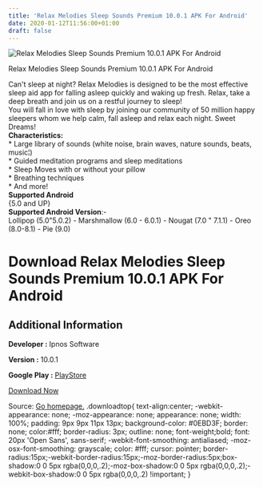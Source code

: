 ```yaml
---
title: 'Relax Melodies Sleep Sounds Premium 10.0.1 APK For Android'
date: 2020-01-12T11:56:00+01:00
draft: false
---
```


![Relax Melodies Sleep Sounds Premium 10.0.1 APK For Android](https://i0.wp.com/apkhome.net/wp-content/uploads/2020/01/Relax-Melodies-Sleep-Sounds-Premium-10.0.1.png "Relax Melodies Sleep Sounds Premium 10.0.1 APK For Android")

  

Relax Melodies Sleep Sounds Premium 10.0.1 APK For Android

Can't sleep at night? Relax Melodies is designed to be the most effective sleep aid app for falling asleep quickly and waking up fresh. Relax, take a deep breath and join us on a restful journey to sleep!  
You will fall in love with sleep by joining our community of 50 million happy sleepers whom we help calm, fall asleep and relax each night. Sweet Dreams!  
**Characteristics:**  
\* Large library of sounds (white noise, brain waves, nature sounds, beats, music¦)  
\* Guided meditation programs and sleep meditations  
\* Sleep Moves with or without your pillow  
\* Breathing techniques  
\* And more!  
**Supported Android**  
{5.0 and UP}  
**Supported Android Version**:-  
Lollipop (5.0"5.0.2) - Marshmallow (6.0 - 6.0.1) - Nougat (7.0 " 7.1.1) - Oreo (8.0-8.1) - Pie (9.0)

Download Relax Melodies Sleep Sounds Premium 10.0.1 APK For Android
===================================================================

Additional Information
----------------------

**Developer :** Ipnos Software

**Version :** 10.0.1

**Google Play :** [PlayStore](https://play.google.com/store/apps/details?id=ipnossoft.rma.free)

  

[Download Now](https://store4app.co/post/relax-melodies-sleep-sounds-premium-10-0-1-apk-for-android_1578818232)

  
Source: [Go homepage.](https://store4app.co/post/relax-melodies-sleep-sounds-premium-10-0-1-apk-for-android_1578818232) .downloadtop{ text-align:center; -webkit-appearance: none; -moz-appearance: none; appearance: none; width: 100%; padding: 9px 9px 11px 13px; background-color: #0EBD3F; border: none; color:#fff; border-radius: 3px; outline: none; font-weight;bold; font: 20px 'Open Sans', sans-serif; -webkit-font-smoothing: antialiased; -moz-osx-font-smoothing: grayscale; color: #fff; cursor: pointer; border-radius:15px;-webkit-border-radius:15px;-moz-border-radius:5px;box-shadow:0 0 5px rgba(0,0,0,.2);-moz-box-shadow:0 0 5px rgba(0,0,0,.2);-webkit-box-shadow:0 0 5px rgba(0,0,0,.2) !important; }